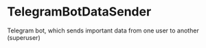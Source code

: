 # TelegramBotDataSender
Telegram bot, which sends important data from one user to another (superuser)
